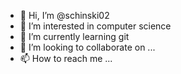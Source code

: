 - 👋 Hi, I’m @schinski02
- 👀 I’m interested in computer science
- 🌱 I’m currently learning git
- 💞️ I’m looking to collaborate on ...
- 📫 How to reach me ...

<!---
schinski02/schinski02 is a ✨ special ✨ repository because its `README.md` (this file) appears on your GitHub profile.
You can click the Preview link to take a look at your changes.
--->

